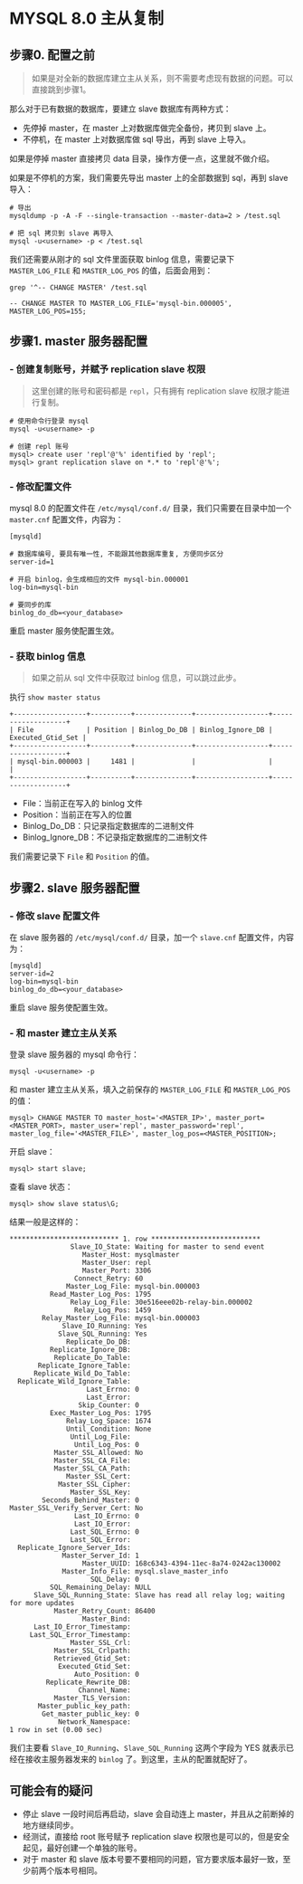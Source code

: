 # MYSQL 8.0 主从复制

## 步骤0. 配置之前

> 如果是对全新的数据库建立主从关系，则不需要考虑现有数据的问题。可以直接跳到步骤1。

那么对于已有数据的数据库，要建立 slave 数据库有两种方式：

- 先停掉 master，在 master 上对数据库做完全备份，拷贝到 slave 上。
- 不停机，在 master 上对数据库做 sql 导出，再到 slave 上导入。

如果是停掉 master 直接拷贝 data 目录，操作方便一点，这里就不做介绍。

如果是不停机的方案，我们需要先导出 master 上的全部数据到 sql，再到 slave 导入：

```
# 导出
mysqldump -p -A -F --single-transaction --master-data=2 > /test.sql

# 把 sql 拷贝到 slave 再导入
mysql -u<username> -p < /test.sql
```

我们还需要从刚才的 sql 文件里面获取 binlog 信息，需要记录下 `MASTER_LOG_FILE` 和 `MASTER_LOG_POS` 的值，后面会用到：

```
grep '^-- CHANGE MASTER' /test.sql

-- CHANGE MASTER TO MASTER_LOG_FILE='mysql-bin.000005', MASTER_LOG_POS=155;
```

## 步骤1. master 服务器配置

### - 创建复制账号，并赋予 replication slave 权限

> 这里创建的账号和密码都是 `repl`，只有拥有 replication slave 权限才能进行复制。

```
# 使用命令行登录 mysql
mysql -u<username> -p

# 创建 repl 账号
mysql> create user 'repl'@'%' identified by 'repl';
mysql> grant replication slave on *.* to 'repl'@'%';
```

### - 修改配置文件

mysql 8.0 的配置文件在 `/etc/mysql/conf.d/` 目录，我们只需要在目录中加一个 `master.cnf` 配置文件，内容为：

```
[mysqld]

# 数据库编号, 要具有唯一性, 不能跟其他数据库重复, 方便同步区分
server-id=1

# 开启 binlog，会生成相应的文件 mysql-bin.000001
log-bin=mysql-bin

# 要同步的库
binlog_do_db=<your_database>
```

重启 master 服务使配置生效。

### - 获取 binlog 信息

> 如果之前从 sql 文件中获取过 binlog 信息，可以跳过此步。

执行 `show master status` 

```
+------------------+----------+--------------+------------------+-------------------+
| File             | Position | Binlog_Do_DB | Binlog_Ignore_DB | Executed_Gtid_Set |
+------------------+----------+--------------+------------------+-------------------+
| mysql-bin.000003 |     1481 |              |                  |                   |
+------------------+----------+--------------+------------------+-------------------+
```

- File：当前正在写入的 binlog 文件
- Position：当前正在写入的位置
- Binlog_Do_DB：只记录指定数据库的二进制文件
- Binlog_Ignore_DB：不记录指定数据库的二进制文件

我们需要记录下 `File` 和 `Position` 的值。

## 步骤2. slave 服务器配置

### - 修改 slave 配置文件

在 slave 服务器的 `/etc/mysql/conf.d/` 目录，加一个 `slave.cnf` 配置文件，内容为：

```
[mysqld]
server-id=2
log-bin=mysql-bin
binlog_do_db=<your_database>
```

重启 slave 服务使配置生效。

### - 和 master 建立主从关系

登录 slave 服务器的 mysql 命令行：

```
mysql -u<username> -p
```

和 master 建立主从关系，填入之前保存的 `MASTER_LOG_FILE` 和 `MASTER_LOG_POS` 的值：

```
mysql> CHANGE MASTER TO master_host='<MASTER_IP>', master_port=<MASTER_PORT>, master_user='repl', master_password='repl', master_log_file='<MASTER_FILE>', master_log_pos=<MASTER_POSITION>;
```

开启 slave：

```
mysql> start slave;
```

查看 slave 状态：

```
mysql> show slave status\G;
```

结果一般是这样的：

```
*************************** 1. row ***************************
               Slave_IO_State: Waiting for master to send event
                  Master_Host: mysqlmaster
                  Master_User: repl
                  Master_Port: 3306
                Connect_Retry: 60
              Master_Log_File: mysql-bin.000003
          Read_Master_Log_Pos: 1795
               Relay_Log_File: 30e516eee02b-relay-bin.000002
                Relay_Log_Pos: 1459
        Relay_Master_Log_File: mysql-bin.000003
             Slave_IO_Running: Yes
            Slave_SQL_Running: Yes
              Replicate_Do_DB: 
          Replicate_Ignore_DB: 
           Replicate_Do_Table: 
       Replicate_Ignore_Table: 
      Replicate_Wild_Do_Table: 
  Replicate_Wild_Ignore_Table: 
                   Last_Errno: 0
                   Last_Error: 
                 Skip_Counter: 0
          Exec_Master_Log_Pos: 1795
              Relay_Log_Space: 1674
              Until_Condition: None
               Until_Log_File: 
                Until_Log_Pos: 0
           Master_SSL_Allowed: No
           Master_SSL_CA_File: 
           Master_SSL_CA_Path: 
              Master_SSL_Cert: 
            Master_SSL_Cipher: 
               Master_SSL_Key: 
        Seconds_Behind_Master: 0
Master_SSL_Verify_Server_Cert: No
                Last_IO_Errno: 0
                Last_IO_Error: 
               Last_SQL_Errno: 0
               Last_SQL_Error: 
  Replicate_Ignore_Server_Ids: 
             Master_Server_Id: 1
                  Master_UUID: 168c6343-4394-11ec-8a74-0242ac130002
             Master_Info_File: mysql.slave_master_info
                    SQL_Delay: 0
          SQL_Remaining_Delay: NULL
      Slave_SQL_Running_State: Slave has read all relay log; waiting for more updates
           Master_Retry_Count: 86400
                  Master_Bind: 
      Last_IO_Error_Timestamp: 
     Last_SQL_Error_Timestamp: 
               Master_SSL_Crl: 
           Master_SSL_Crlpath: 
           Retrieved_Gtid_Set: 
            Executed_Gtid_Set: 
                Auto_Position: 0
         Replicate_Rewrite_DB: 
                 Channel_Name: 
           Master_TLS_Version: 
       Master_public_key_path: 
        Get_master_public_key: 0
            Network_Namespace: 
1 row in set (0.00 sec)
```

我们主要看 `Slave_IO_Running`、`Slave_SQL_Running` 这两个字段为 YES 就表示已经在接收主服务器发来的 `binlog` 了。到这里，主从的配置就配好了。

## 可能会有的疑问

- 停止 slave 一段时间后再启动，slave 会自动连上 master，并且从之前断掉的地方继续同步。
- 经测试，直接给 root 账号赋予 replication slave 权限也是可以的，但是安全起见，最好创建一个单独的账号。
- 对于 master 和 slave 版本号要不要相同的问题，官方要求版本最好一致，至少前两个版本号相同。
